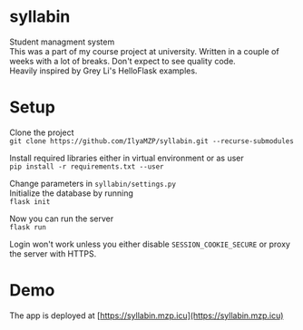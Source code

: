 # syllabin
Student managment system <br />
This was a part of my course project at university. Written in a couple of weeks with a lot of breaks. Don't expect to see quality code. <br />
Heavily inspired by Grey Li's HelloFlask examples.

# Setup
Clone the project <br />
`git clone https://github.com/IlyaMZP/syllabin.git --recurse-submodules`

Install required libraries either in virtual environment or as user <br />
`pip install -r requirements.txt --user`

Change parameters in `syllabin/settings.py` <br />
Initialize the database by running <br />
`flask init`

Now you can run the server <br />
`flask run`

Login won't work unless you either disable `SESSION_COOKIE_SECURE` or proxy the server with HTTPS.

# Demo
The app is deployed at [https://syllabin.mzp.icu](https://syllabin.mzp.icu)
